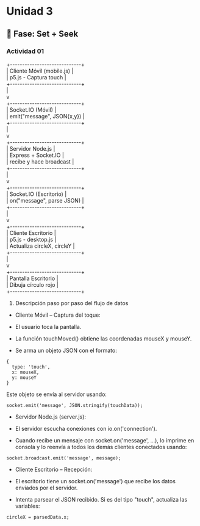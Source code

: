 # Unidad 3

## 🔎 Fase: Set + Seek

### Actividad 01

+-----------------------------+                   
|  Cliente Móvil (mobile.js)  |                   
|   p5.js - Captura touch     |                   
+-----------------------------+                   
               |                                   
               v                                   
+-----------------------------+                   
|    Socket.IO (Móvil)        |                   
|  emit("message", JSON{x,y}) |                   
+-----------------------------+                   
               |                                   
               v                                   
+-----------------------------+                   
|  Servidor Node.js           |                   
| Express + Socket.IO         |                   
| recibe y hace broadcast     |                   
+-----------------------------+                   
               |                                   
               v                                   
+-----------------------------+                   
|    Socket.IO (Escritorio)   |                   
|   on("message", parse JSON) |                   
+-----------------------------+                   
               |                                   
               v                                   
+-----------------------------+                   
| Cliente Escritorio          |                   
| p5.js - desktop.js          |                   
| Actualiza circleX, circleY  |                   
+-----------------------------+                   
               |                                   
               v                                   
+-----------------------------+                   
|  Pantalla Escritorio        |                   
|  Dibuja círculo rojo        |                   
+-----------------------------+                   


1. Descripción paso por paso del flujo de datos

- Cliente Móvil – Captura del toque:

- El usuario toca la pantalla.

- La función touchMoved() obtiene las coordenadas mouseX y mouseY.

- Se arma un objeto JSON con el formato:
```
{
  type: 'touch',
  x: mouseX,
  y: mouseY
}
```

Este objeto se envía al servidor usando:

```
socket.emit('message', JSON.stringify(touchData));
```

- Servidor Node.js (server.js):

- El servidor escucha conexiones con io.on('connection').

- Cuando recibe un mensaje con socket.on('message', ...), lo imprime en consola y lo reenvía a todos los demás clientes conectados usando:

```
socket.broadcast.emit('message', message);
```

- Cliente Escritorio – Recepción:

- El escritorio tiene un socket.on('message') que recibe los datos enviados por el servidor.

- Intenta parsear el JSON recibido. Si es del tipo "touch", actualiza las variables:
```
circleX = parsedData.x;
```

